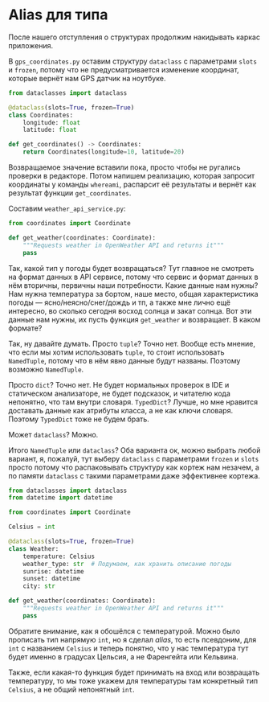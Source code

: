 # Alias для типа

После нашего отступления о структурах продолжим накидывать каркас приложения.

В `gps_coordinates.py` оставим структуру `dataclass` с параметрами `slots` и `frozen`, потому что не предусматривается изменение координат, которые вернёт нам GPS датчик на ноутбуке.

```python
from dataclasses import dataclass

@dataclass(slots=True, frozen=True)
class Coordinates:
    longitude: float
    latitude: float

def get_coordinates() -> Coordinates:
    return Coordinates(longitude=10, latitude=20)
```

Возвращаемое значение вставили пока, просто чтобы не ругались проверки в редакторе. Потом напишем реализацию, которая запросит координаты у команды `whereami`, распарсит её результаты и вернёт как результат функции `get_coordinates`.

Составим `weather_api_service.py`:

```python
from coordinates import Coordinate

def get_weather(coordinates: Coordinate):
    """Requests weather in OpenWeather API and returns it"""
    pass
```

Так, какой тип у погоды будет возвращаться? Тут главное не смотреть на формат данных в API сервисе, потому что сервис и формат данных в нём вторичны, первичны наши потребности. Какие данные нам нужны? Нам нужна температура за бортом, наше место, общая характеристика погоды — ясно/неясно/снег/дождь и тп, а также мне лично ещё интересно, во сколько сегодня восход солнца и закат солнца. Вот эти данные нам нужны, их пусть функция `get_weather` и возвращает. В каком формате?

Так, ну давайте думать. Просто `tuple`? Точно нет. Вообще есть мнение, что если мы хотим использовать `tuple`, то стоит использовать `NamedTuple`, потому что в нём явно данные будут названы. Поэтому возможно `NamedTuple`.

Просто `dict`? Точно нет. Не будет нормальных проверок в IDE и статическом анализаторе, не будет подсказок, и читателю кода непонятно, что там внутри словаря. `TypedDict`? Лучше, но мне нравится доставать данные как атрибуты класса, а не как ключи словаря. Поэтому `TypedDict` тоже не будем брать.

Может `dataclass`? Можно.

Итого `NamedTuple` или `dataclass`? Оба варианта ок, можно выбрать любой вариант, я, пожалуй, тут выберу `dataclass` с параметрами `frozen` и `slots` просто потому что распаковывать структуру как кортеж нам незачем, а по памяти `dataclass` с такими параметрами даже эффективнее кортежа.

```python
from dataclasses import dataclass
from datetime import datetime

from coordinates import Coordinate

Celsius = int

@dataclass(slots=True, frozen=True)
class Weather:
    temperature: Celsius
    weather_type: str  # Подумаем, как хранить описание погоды
    sunrise: datetime
    sunset: datetime
    city: str

def get_weather(coordinates: Coordinate):
    """Requests weather in OpenWeather API and returns it"""
    pass
```

Обратите внимание, как я обошёлся с температурой. Можно было прописать тип напрямую `int`, но я сделал *alias*, то есть псевдоним, для `int` с названием `Celsius` и теперь понятно, что у нас температура тут будет именно в градусах Цельсия, а не Фаренгейта или Кельвина.

Также, если какая-то функция будет принимать на вход или возвращать температуру, то мы тоже укажем для температуры там конкретный тип `Celsius`, а не общий непонятный `int`.
